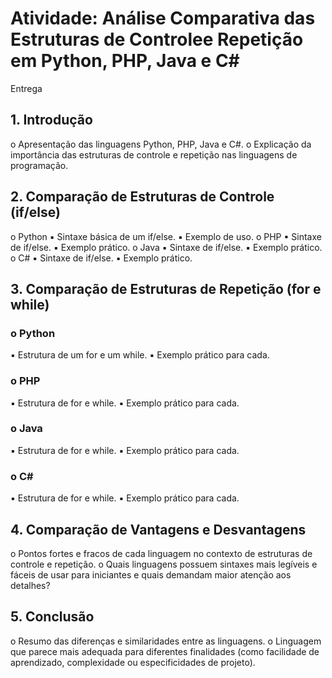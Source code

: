 # Atividade: Análise Comparativa das Estruturas de Controlee Repetição em Python, PHP, Java e C#
Entrega


## 1. Introdução
o Apresentação das linguagens Python, PHP, Java e C#.
o Explicação da importância das estruturas de controle e repetição nas
linguagens de programação.

## 2. Comparação de Estruturas de Controle (if/else)
o Python
▪ Sintaxe básica de um if/else.
▪ Exemplo de uso.
o PHP
▪ Sintaxe de if/else.
▪ Exemplo prático.
o Java
▪ Sintaxe de if/else.
▪ Exemplo prático.
o C#
▪ Sintaxe de if/else.
▪ Exemplo prático.

## 3. Comparação de Estruturas de Repetição (for e while)

### o Python
▪ Estrutura de um for e um while.
▪ Exemplo prático para cada.
### o PHP
▪ Estrutura de for e while.
▪ Exemplo prático para cada.
### o Java
▪ Estrutura de for e while.
▪ Exemplo prático para cada.
### o C#
▪ Estrutura de for e while.
▪ Exemplo prático para cada.
## 4. Comparação de Vantagens e Desvantagens
o Pontos fortes e fracos de cada linguagem no contexto de estruturas de
controle e repetição.
o Quais linguagens possuem sintaxes mais legíveis e fáceis de usar para
iniciantes e quais demandam maior atenção aos detalhes?

## 5. Conclusão
o Resumo das diferenças e similaridades entre as linguagens.
o Linguagem que parece mais adequada para diferentes finalidades (como
facilidade de aprendizado, complexidade ou especificidades de projeto).
